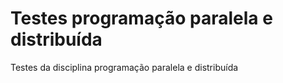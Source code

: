 # Testes programação paralela e distribuída
Testes da disciplina programação paralela e distribuída
